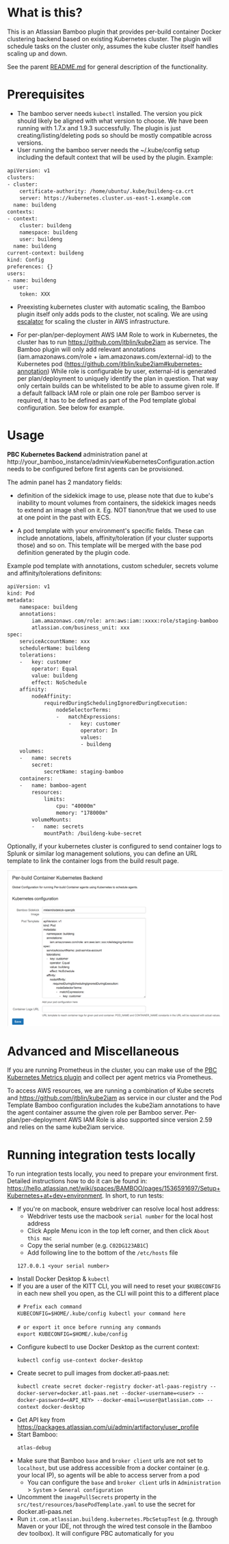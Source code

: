 What is this?
=====

This is an Atlassian Bamboo plugin that provides per-build container Docker clustering backend based on existing
Kubernetes
cluster.
The plugin will schedule tasks on the cluster only, assumes the kube cluster itself handles scaling up and down.

See the parent [README.md](../README.md) for general description of the functionality.

Prerequisites
=====

* The bamboo server needs `kubectl` installed. The version you pick should likely be aligned with what version to
  choose.
  We have been running with 1.7.x and 1.9.3 successfully. The plugin is just creating/listing/deleting pods so should be
  mostly compatible across versions.
* User running the bamboo server needs the ~/.kube/config setup including the default context that will be used by the
  plugin.
  Example:

```
apiVersion: v1
clusters:
- cluster:
    certificate-authority: /home/ubuntu/.kube/buildeng-ca.crt
    server: https://kubernetes.cluster.us-east-1.example.com
  name: buildeng
contexts:
- context:
    cluster: buildeng
    namespace: buildeng
    user: buildeng
  name: buildeng
current-context: buildeng
kind: Config
preferences: {}
users:
- name: buildeng
  user:
    token: XXX
```

* Preexisting kubernetes cluster with automatic scaling, the Bamboo plugin itself only adds pods to the cluster, not
  scaling.
  We are using [escalator](https://github.com/atlassian/escalator) for scaling the cluster in AWS infrastructure.

* For per-plan/per-deployment AWS IAM Role to work in Kubernetes, the cluster has to
  run https://github.com/jtblin/kube2iam as service.
  The Bamboo plugin will only add relevant annotations (iam.amazonaws.com/role + iam.amazonaws.com/external-id) to the
  Kubernetes pod (https://github.com/jtblin/kube2iam#kubernetes-annotation)
  While role is configurable by user, external-id is generated per plan/deployment to uniquely identify the plan in
  question. That way only certain builds
  can be whitelisted to be able to assume given role.
  If a default fallback IAM role or plain one role per Bamboo server is required, it has to be defined as part of the
  Pod template global
  configuration. See below for example.

Usage
=====

__PBC Kubernetes Backend__ administration panel at http://your_bamboo_instance/admin/viewKubernetesConfiguration.action
needs to be configured before first agents can be provisioned.

The admin panel has 2 mandatory fields:

* definition of the sidekick image to use, please note that due to kube's inability to mount volumes from containers,
  the sidekick images needs to extend an image shell on it. Eg. NOT tianon/true that we used to use at one point in the
  past with ECS.

* A pod template with your environment's specific fields. These can include annotations, labels, affinity/toleration (if
  your cluster supports those)
  and so on. This template will be merged with the base pod definition generated by the plugin code.

Example pod template with annotations, custom scheduler, secrets volume and affinity/tolerations definitons:

```
apiVersion: v1
kind: Pod
metadata:
    namespace: buildeng
    annotations:
        iam.amazonaws.com/role: arn:aws:iam::xxxx:role/staging-bamboo
        atlassian.com/business_unit: xxx
spec:
    serviceAccountName: xxx
    schedulerName: buildeng
    tolerations:
    -   key: customer
        operator: Equal
        value: buildeng
        effect: NoSchedule
    affinity:
        nodeAffinity:
            requiredDuringSchedulingIgnoredDuringExecution:
                nodeSelectorTerms:
                -   matchExpressions:
                    -   key: customer
                        operator: In
                        values:
                        - buildeng
    volumes:
    -   name: secrets
        secret:
            secretName: staging-bamboo
    containers:
    -   name: bamboo-agent
        resources:
            limits:
                cpu: "40000m"
                memory: "178000m"
        volumeMounts:
        -   name: secrets
            mountPath: /buildeng-kube-secret

```

Optionally, if your kubernetes cluster is configured to send container logs to Splunk or similar log management
solutions,
you can define an URL template to link the container logs from the build result page.

![PBC Kubernetes Backend](../images/kube-configuration.png)


Advanced and Miscellaneous
========

If you are running Prometheus in the cluster, you can make use of
the [PBC Kubernetes Metrics plugin](../bamboo-kubernetes-metrics-plugin)
and collect per agent metrics via Prometheus.

To access AWS resources, we are running a combination of Kube secrets and https://github.com/jtblin/kube2iam as service
in our cluster and the Pod Template Bamboo configuration
includes the kube2iam annotations to have the agent container assume the given role per Bamboo server.
Per-plan/per-deployment AWS IAM Role is also supported since version 2.59 and relies on the same kube2iam service.


Running integration tests locally
========
To run integration tests locally, you need to prepare your environment first. Detailed instructions how to do it can be
found in: https://hello.atlassian.net/wiki/spaces/BAMBOO/pages/1536591697/Setup+Kubernetes+at+dev+environment.
In short, to run tests:

* If you're on macbook, ensure webdriver can resolve local host address:
    * Webdriver tests use the macbook `serial number` for the local host address
    * Click Apple Menu icon in the top left corner, and then click `About this mac`
    * Copy the serial number (e.g. `C02DG123AB1C`)
    * Add following line to the bottom of the `/etc/hosts` file
  ```
  127.0.0.1 <your serial number>
  ```
* Install Docker Desktop & `kubectl`
* If you are a user of the KITT CLI, you will need to reset your `$KUBECONFIG` in each new shell you open, as the CLI
  will point this to a different place
  ```shell
  # Prefix each command
  KUBECONFIG=$HOME/.kube/config kubectl your command here 
  
  # or export it once before running any commands
  export KUBECONFIG=$HOME/.kube/config
  ```
* Configure kubectl to use Docker Desktop as the current context:
  ```shell
  kubectl config use-context docker-desktop
  ```
* Create secret to pull images from docker.atl-paas.net:
  ```shell
  kubectl create secret docker-registry docker-atl-paas-registry --docker-server=docker.atl-paas.net --docker-username=<user> --docker-password=<API_KEY> --docker-email=<user@atlassian.com> --context docker-desktop
  ```
* Get API key from https://packages.atlassian.com/ui/admin/artifactory/user_profile
* Start Bamboo:
  ```shell
  atlas-debug
  ```
* Make sure that Bamboo `base` and `broker client` urls are not set to `localhost`, but use address accessible from a
  docker container (e.g. your local IP), so agents will be able to access server from a pod
    * You can configure the `base` and `broker client` urls in `Administration` > `System` > `General configuration`
* Uncomment the `imagePullSecrets` property in the `src/test/resources/basePodTemplate.yaml` to use the secret for
  docker.atl-paas.net
* Run `it.com.atlassian.buildeng.kubernetes.PbcSetupTest` (e.g. through Maven or your IDE, not through the wired test
  console in the Bamboo dev toolbox). It will configure PBC automatically for you
